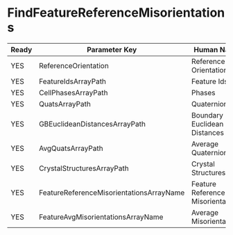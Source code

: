# FindFeatureReferenceMisorientations #

| Ready | Parameter Key | Human Name | Parameter Type | Parameter Class |
|-------|---------------|------------|-----------------|----------------|
| YES | ReferenceOrientation | Reference Orientation | ChoicesParameter::ValueType | ChoicesParameter |
| YES | FeatureIdsArrayPath | Feature Ids | DataPath | ArraySelectionParameter |
| YES | CellPhasesArrayPath | Phases | DataPath | ArraySelectionParameter |
| YES | QuatsArrayPath | Quaternions | DataPath | ArraySelectionParameter |
| YES | GBEuclideanDistancesArrayPath | Boundary Euclidean Distances | DataPath | ArraySelectionParameter |
| YES | AvgQuatsArrayPath | Average Quaternions | DataPath | ArraySelectionParameter |
| YES | CrystalStructuresArrayPath | Crystal Structures | DataPath | ArraySelectionParameter |
| YES | FeatureReferenceMisorientationsArrayName | Feature Reference Misorientations | DataPath | ArrayCreationParameter |
| YES | FeatureAvgMisorientationsArrayName | Average Misorientations | DataPath | ArrayCreationParameter |
